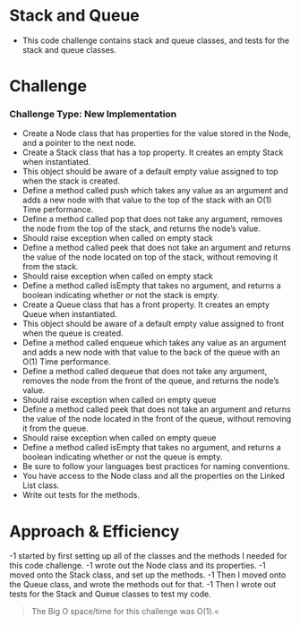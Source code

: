 # Stack and Queue

- This code challenge contains stack and queue classes, and tests for the stack and queue classes.
# Challenge
### Challenge Type: New Implementation
- Create a Node class that has properties for the value stored in the Node, and a pointer to the next node.
- Create a Stack class that has a top property. It creates an empty Stack when instantiated.
- This object should be aware of a default empty value assigned to top when the stack is created.
- Define a method called push which takes any value as an argument and adds a new node with that value to the top of the stack with an O(1) Time performance.
- Define a method called pop that does not take any argument, removes the node from the top of the stack, and returns the node’s value.
- Should raise exception when called on empty stack
- Define a method called peek that does not take an argument and returns the value of the node located on top of the stack, without removing it from the stack.
- Should raise exception when called on empty stack
- Define a method called isEmpty that takes no argument, and returns a boolean indicating whether or not the stack is empty.
- Create a Queue class that has a front property. It creates an empty Queue when instantiated.
- This object should be aware of a default empty value assigned to front when the queue is created.
- Define a method called enqueue which takes any value as an argument and adds a new node with that value to the back of the queue with an O(1) Time performance.
- Define a method called dequeue that does not take any argument, removes the node from the front of the queue, and returns the node’s value.
- Should raise exception when called on empty queue
- Define a method called peek that does not take an argument and returns the value of the node located in the front of the queue, without removing it from the queue.
- Should raise exception when called on empty queue
- Define a method called isEmpty that takes no argument, and returns a boolean indicating whether or not the queue is empty.
- Be sure to follow your languages best practices for naming conventions.
- You have access to the Node class and all the properties on the Linked List class.
- Write out tests for the methods.

# Approach & Efficiency

-1 started by first setting up all of the classes and the methods I needed for this code challenge.
-1 wrote out the Node class and its properties.
-1 moved onto the Stack class, and set up the methods.
-1 Then I moved onto the Queue class, and wrote the methods out for that. 
-1 Then I wrote out tests for the Stack and Queue classes to test my code. 
>The Big O space/time for this challenge was O(1).<
